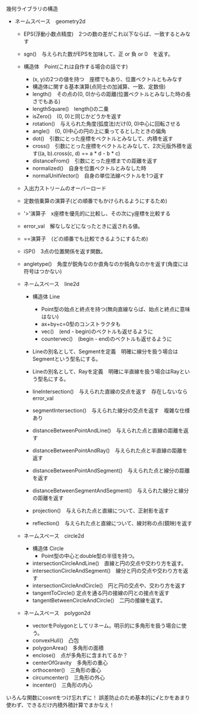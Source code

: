 幾何ライブラリの構造

* ネームスペース　geometry2d  
    * EPS(浮動小数点精度)　2つの数の差がこれ以下ならば、一致するとみなす  
    * sgn()　与えられた数がEPSを加味して、正 or 負 or 0　を返す。  
    * 構造体　Point(これは自作する場合の話です)  
        * (x, y)の2つの値を持つ　座標でもあり、位置ベクトルともみなす  
        * 構造体に関する基本演算(点同士の加減算、一致、定数倍)  
        * length()　その点の(0, 0)からの距離(位置ベクトルとみなした時の長さでもある)  
        * lengthSquare()　length()の二乗
        * isZero()　(0, 0)と同じかどうかを返す
        * rotation()　与えられた角度(弧度法)だけ(0, 0)中心に回転させる
        * angle()　(0, 0)中心の円の上に乗ってるとしたときの偏角
        * dot()　引数にとった座標をベクトルとみなして、内積を返す
        * cross()　引数にとった座標をベクトルとみなして、2次元版外積を返す((a, b).cross(c, d) == a * d - b * c)
        * distanceFrom()　引数にとった座標までの距離を返す
        * normalized()　自身を位置ベクトルとみなした時
        * normalUnitVector()　自身の単位法線ベクトルを1つ返す
    * 入出力ストリームのオーバーロード
    * 定数倍乗算の演算子(どの順番でもかけられるようにするため)
    * '>'演算子　x座標を優先的に比較し、その次にy座標を比較する
    * error_val　解なしなどになったときに返される値。
    * ==演算子　(どの順番でも比較できるようにするため)
    * iSP()　3点の位置関係を返す関数。
    * angletype()　角度が鋭角なのか直角なのか鈍角なのかを返す(角度には符号はつかない)
  
    * ネームスペース　line2d
        * 構造体 Line
            * Point型の始点と終点を持つ(無向直線ならば、始点と終点に意味はない)
            * ax+by+c=0型のコンストラクタも
            * vec()　(end - begin)のベクトルも返せるように
            * countervec()　(begin - end)のベクトルも返せるように
        
        * Lineの別名として、Segmentを定義　明確に線分を扱う場合はSegmentという型名にする。
        * Lineの別名として、Rayを定義　明確に半直線を扱う場合はRayという型名にする。
        * lineIntersection()　与えられた直線の交点を返す　存在しないならerror_val
        * segmentIntersection()　与えられた線分の交点を返す　複雑な仕様あり
        * distanceBetweenPointAndLine()　与えられた点と直線の距離を返す
        * distanceBetweenPointAndRay()　与えられた点と半直線の距離を返す
        * distanceBetweenPointAndSegment()　与えられた点と線分の距離を返す
        * distanceBetweenSegmentAndSegment()　与えられた線分と線分の距離を返す
        * projection()　与えられた点と直線について、正射影を返す
        * reflection()　与えられた点と直線について、線対称の点(鏡映)を返す
    * ネームスペース　circle2d  
        * 構造体 Circle  
            * Point型の中心とdouble型の半径を持つ。  
        * intersectionCircleAndLine()　直線と円の交点や交わり方を返す。  
        * intersectionCircleAndSegment()　線分と円の交点や交わり方を返す  
        * intersectionCircleAndCircle()　円と円の交点や、交わり方を返す  
        * tangentToCircle() 定点を通る円の接線の円との接点を返す  
        * tangentBetweenCircleAndCircle()　二円の接線を返す。  
    * ネームスペース　polygon2d
        * vector<Point>をPolygonとしてリネーム。明示的に多角形を扱う場合に使う。
        * convexHull()　凸包
        * polygonArea()　多角形の面積
        * enclose()　点が多角形に含まれてるか？
        * centerOfGravity　多角形の重心
        * orthocenter()　三角形の垂心
        * circumcenter()　三角形の外心
        * incenter()　三角形の内心

いろんな関数にcosntをつけ忘れずに！
誤差防止のため基本的に√とかをあまり使わず、できるだけ内積外積計算でまかなえ！

